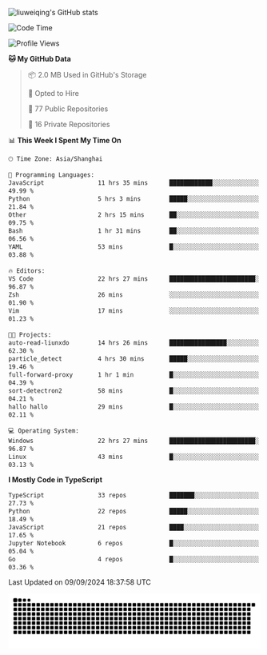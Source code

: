 ![liuweiqing's GitHub stats](https://github-readme-stats.vercel.app/api?username=14790897&show_icons=true&locale=cn&include_all_commits=true&count_private=true)

<!--START_SECTION:waka-->
![Code Time](http://img.shields.io/badge/Code%20Time-1%2C369%20hrs%2054%20mins-blue)

![Profile Views](http://img.shields.io/badge/Profile%20Views-11-blue)

**🐱 My GitHub Data** 

> 📦 2.0 MB Used in GitHub's Storage 
 > 
> 💼 Opted to Hire
 > 
> 📜 77 Public Repositories 
 > 
> 🔑 16 Private Repositories 
 > 
📊 **This Week I Spent My Time On** 

```text
🕑︎ Time Zone: Asia/Shanghai

💬 Programming Languages: 
JavaScript               11 hrs 35 mins      ████████████░░░░░░░░░░░░░   49.99 % 
Python                   5 hrs 3 mins        █████░░░░░░░░░░░░░░░░░░░░   21.84 % 
Other                    2 hrs 15 mins       ██░░░░░░░░░░░░░░░░░░░░░░░   09.75 % 
Bash                     1 hr 31 mins        ██░░░░░░░░░░░░░░░░░░░░░░░   06.56 % 
YAML                     53 mins             █░░░░░░░░░░░░░░░░░░░░░░░░   03.88 % 

🔥 Editors: 
VS Code                  22 hrs 27 mins      ████████████████████████░   96.87 % 
Zsh                      26 mins             ░░░░░░░░░░░░░░░░░░░░░░░░░   01.90 % 
Vim                      17 mins             ░░░░░░░░░░░░░░░░░░░░░░░░░   01.23 % 

🐱‍💻 Projects: 
auto-read-liunxdo        14 hrs 26 mins      ████████████████░░░░░░░░░   62.30 % 
particle_detect          4 hrs 30 mins       █████░░░░░░░░░░░░░░░░░░░░   19.46 % 
full-forward-proxy       1 hr 1 min          █░░░░░░░░░░░░░░░░░░░░░░░░   04.39 % 
sort-detectron2          58 mins             █░░░░░░░░░░░░░░░░░░░░░░░░   04.21 % 
hallo hallo              29 mins             █░░░░░░░░░░░░░░░░░░░░░░░░   02.11 % 

💻 Operating System: 
Windows                  22 hrs 27 mins      ████████████████████████░   96.87 % 
Linux                    43 mins             █░░░░░░░░░░░░░░░░░░░░░░░░   03.13 % 
```

**I Mostly Code in TypeScript** 

```text
TypeScript               33 repos            ███████░░░░░░░░░░░░░░░░░░   27.73 % 
Python                   22 repos            █████░░░░░░░░░░░░░░░░░░░░   18.49 % 
JavaScript               21 repos            ████░░░░░░░░░░░░░░░░░░░░░   17.65 % 
Jupyter Notebook         6 repos             █░░░░░░░░░░░░░░░░░░░░░░░░   05.04 % 
Go                       4 repos             █░░░░░░░░░░░░░░░░░░░░░░░░   03.36 % 
```




 Last Updated on 09/09/2024 18:37:58 UTC
<!--END_SECTION:waka-->

<picture>
  <source media="(prefers-color-scheme: dark)" srcset="https://raw.githubusercontent.com/14790897/14790897/output/github-contribution-grid-snake-dark.svg" />
  <source media="(prefers-color-scheme: light)" srcset="https://raw.githubusercontent.com/14790897/14790897/output/github-contribution-grid-snake.svg" />
  <img alt="github-snake" src="https://raw.githubusercontent.com/14790897/14790897/output/github-contribution-grid-snake.svg" />
</picture>
